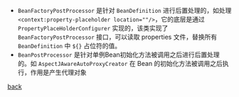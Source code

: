 - `BeanFactoryPostProcessor` 是针对 `BeanDefinition` 进行后置处理的，如处理 `<context:property-placeholder location=""/>`，它的底层是通过 `PropertyPlaceHolderConfigurer` 实现的，该类实现了 `BeanFactoryPostProcessor` 接口，可以读取 properties 文件，替换所有 `BeanDefinition` 中 `${}` 占位符的值。  
- `BeanPostProcessor` 是针对单例Bean初始化方法被调用之后进行后置处理的。如 `AspectJAwareAutoProxyCreator` 在 Bean 的初始化方法被调用之后执行，作用是产生代理对象   

[back](../1.md)  